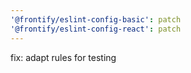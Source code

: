 ```yaml
---
'@frontify/eslint-config-basic': patch
'@frontify/eslint-config-react': patch
---
```


fix: adapt rules for testing

